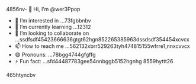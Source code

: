 4856nv- 👋 Hi, I’m @wer3Ppop
- 👀 I’m interested in ...73fgbbnbv
- 🌱 I’m currently learning ...12312
- 💞️ I’m looking to collaborate on ...ssdfsdf45423666636gtgt62hgn852265385963dssdsdf354454xcvcx
- 📫 How to reach me ...562132xbrr529263tyh474815155wfrre1,nnxcvvcx
- 😄 Pronouns: ...78bgg4744gfgffg
- ⚡ Fun fact: ...sfd44487783gee54nnbggb5152hgnhg
8559hyttt26
<!---jl456asdgjllm.lm45596969142vvv
wer3Ppop/wer3Ppop is a ✨ special ✨ repository 2because its `README.md` (this file) appears on your GitHub gfprofile.
You can click the Preview link to take a look at your changes.1441cbvxx
--->465htyncbv
